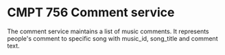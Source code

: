 # CMPT 756 Comment service

The comment service maintains a list of music comments. It represents people's comment to specific song with music_id, song_title and comment text.
